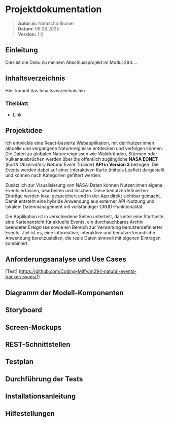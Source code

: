 # Projektdokumentation
>**Autor:in:** Natascha Blumer  
>**Datum:** 08.06.2025  
>**Version:** 1.0  
## Einleitung
Dies ist die Doku zu meinem Abschlussprojekt im Modul 294....
## Inhaltsverzeichnis
Hier kommt das Inhaltsverzeichnis hin
### Titelblatt
- Link


## Projektidee
Ich entwickle eine React-basierte Webapplikation, mit der Nutzer:innen aktuelle und vergangene Naturereignisse entdecken und verfolgen können. Die Daten zu globalen Naturereignissen wie Waldbränden, Stürmen oder Vulkanausbrüchen werden über die öffentlich zugängliche **NASA EONET** (*Earth Observatory Natural Event Tracker*) **API in Version 3** bezogen. Die Events werden dabei auf einer interaktiven Karte (mittels Leaflet) dargestellt und können nach Kategorien gefiltert werden.

Zusätzlich zur Visualisierung von NASA-Daten können Nutzer:innen eigene Events erfassen, bearbeiten und löschen. Diese benutzerdefinierten Einträge werden lokal gespeichert und in der App direkt sichtbar gemacht. Damit entsteht eine hybride Anwendung aus externer API-Nutzung und lokalem Datenmanagement mit vollständiger CRUD-Funktionalität.

Die Applikation ist in verschiedene Seiten unterteilt, darunter eine Startseite, eine Kartenansicht für aktuelle Events, ein durchsuchbares Archiv beendeter Ereignisse sowie ein Bereich zur Verwaltung benutzerdefinierter Events. Ziel ist es, eine informative, interaktive und benutzerfreundliche Anwendung bereitzustellen, die reale Daten sinnvoll mit eigenen Einträgen kombiniert.

## Anforderungsanalyse und Use Cases
[Test] (https://github.com/Coding-Miffy/m294-natural-events-tracker/issues/1)

## Diagramm der Modell-Komponenten


## Storyboard


## Screen-Mockups


## REST-Schnittstellen


## Testplan


## Durchführung der Tests


## Installationsanleitung


## Hilfestellungen
